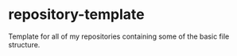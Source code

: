 # repository-template
Template for all of my repositories containing some of the basic file structure.
